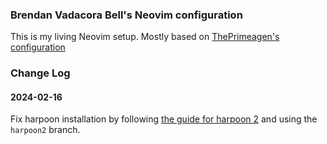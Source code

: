 ### Brendan Vadacora Bell's Neovim configuration
This is my living Neovim setup. Mostly based on [ThePrimeagen's configuration](https://github.com/ThePrimeagen/neovimrc)

### Change Log

#### 2024-02-16
Fix harpoon installation by following
[the guide for harpoon 2](https://github.com/ThePrimeagen/harpoon/blob/harpoon2/README.md) and
using the `harpoon2` branch.
